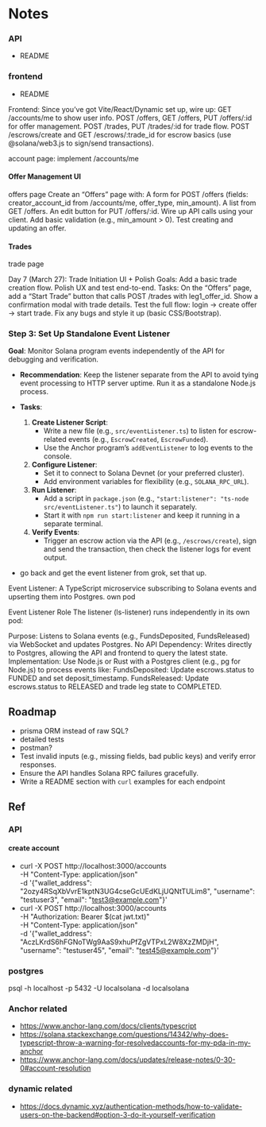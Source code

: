 # Notes

### API
- README

### frontend

- README

Frontend: Since you’ve got Vite/React/Dynamic set up, wire up:
GET /accounts/me to show user info.
POST /offers, GET /offers, PUT /offers/:id for offer management.
POST /trades, PUT /trades/:id for trade flow.
POST /escrows/create and GET /escrows/:trade_id for escrow basics (use @solana/web3.js to sign/send transactions).

account page: implement /accounts/me

#### Offer Management UI
offers page
Create an “Offers” page with:
A form for POST /offers (fields: creator_account_id from /accounts/me, offer_type, min_amount).
A list from GET /offers.
An edit button for PUT /offers/:id.
Wire up API calls using your client.
Add basic validation (e.g., min_amount > 0).
Test creating and updating an offer.


#### Trades
trade page

Day 7 (March 27): Trade Initiation UI + Polish
Goals:
Add a basic trade creation flow.
Polish UX and test end-to-end.
Tasks:
On the “Offers” page, add a “Start Trade” button that calls POST /trades with leg1_offer_id.
Show a confirmation modal with trade details.
Test the full flow: login → create offer → start trade.
Fix any bugs and style it up (basic CSS/Bootstrap).


### Step 3: Set Up Standalone Event Listener
**Goal**: Monitor Solana program events independently of the API for debugging and verification.
- **Recommendation**: Keep the listener separate from the API to avoid tying event processing to HTTP server uptime. Run it as a standalone Node.js process.
- **Tasks**:
  1. **Create Listener Script**:
     - Write a new file (e.g., `src/eventListener.ts`) to listen for escrow-related events (e.g., `EscrowCreated`, `EscrowFunded`).
     - Use the Anchor program’s `addEventListener` to log events to the console.
  2. **Configure Listener**:
     - Set it to connect to Solana Devnet (or your preferred cluster).
     - Add environment variables for flexibility (e.g., `SOLANA_RPC_URL`).
  3. **Run Listener**:
     - Add a script in `package.json` (e.g., `"start:listener": "ts-node src/eventListener.ts"`) to launch it separately.
     - Start it with `npm run start:listener` and keep it running in a separate terminal.
  4. **Verify Events**:
     - Trigger an escrow action via the API (e.g., `/escrows/create`), sign and send the transaction, then check the listener logs for event output.


- go back and get the event listener from grok, set that up.



Event Listener: A TypeScript microservice subscribing to Solana events and upserting them into Postgres. own pod

Event Listener Role
The listener (ls-listener) runs independently in its own pod:

Purpose: Listens to Solana events (e.g., FundsDeposited, FundsReleased) via WebSocket and updates Postgres.
No API Dependency: Writes directly to Postgres, allowing the API and frontend to query the latest state.
Implementation: Use Node.js or Rust with a Postgres client (e.g., pg for Node.js) to process events like:
FundsDeposited: Update escrows.status to FUNDED and set deposit_timestamp.
FundsReleased: Update escrows.status to RELEASED and trade leg state to COMPLETED.


## Roadmap
- prisma ORM instead of raw SQL?
- detailed tests
- postman?
- Test invalid inputs (e.g., missing fields, bad public keys) and verify error responses.
- Ensure the API handles Solana RPC failures gracefully.
- Write a README section with `curl` examples for each endpoint
## Ref
### API
#### create account
- curl -X POST http://localhost:3000/accounts \
-H "Content-Type: application/json" \
-d '{"wallet_address": "2ozy4RSqXbVvrE1kptN3UG4cseGcUEdKLjUQNtTULim8", "username": "testuser3", "email": "test3@example.com"}'
- curl -X POST http://localhost:3000/accounts \
-H "Authorization: Bearer $(cat jwt.txt)" \
-H "Content-Type: application/json" \
-d '{"wallet_address": "AczLKrdS6hFGNoTWg9AaS9xhuPfZgVTPxL2W8XzZMDjH", "username": "testuser45", "email": "test45@example.com"}'
### postgres
psql -h localhost -p 5432 -U localsolana -d localsolana
### Anchor related
- https://www.anchor-lang.com/docs/clients/typescript
- https://solana.stackexchange.com/questions/14342/why-does-typescript-throw-a-warning-for-resolvedaccounts-for-my-pda-in-my-anchor
- https://www.anchor-lang.com/docs/updates/release-notes/0-30-0#account-resolution
### dynamic related
- https://docs.dynamic.xyz/authentication-methods/how-to-validate-users-on-the-backend#option-3-do-it-yourself-verification
